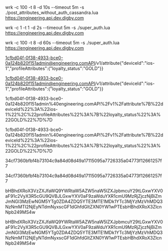 wrk -c 100 -t 8 -d 10s --timeout 5m -s ./post_attributes_without_auth_cassandra.lua  https://engineering.api.dev.digby.com

wrk -c 1 -t 1 -d 2s --timeout 5m -s ./super_auth.lua  https://engineering.api.dev.digby.com

wrk -c 100 -t 8 -d 60s --timeout 5m -s ./super_auth.lua  https://engineering.api.dev.digby.com



1cfbd04f-0f38-4933-bce0-0a124b820f151admin@engineering.comAPI/v1/attribute{"deviceId":"ios-1","profileAttributes":{"loyalty_status":"GOLD"}}

1cfbd04f-0f38-4933-bce0-0a124b820f151admin@engineering.comAPI/v1/attribute{"deviceId":"ios-1","profileAttributes":{"loyalty_status":"GOLD"}}


1cfbd04f-0f38-4933-bce0-0a124b820f151admin%40engineering.comAPI%2Fv1%2Fattribute%7B%22deviceId%22%3A%22ios-1%22%2C%22profileAttributes%22%3A%7B%22loyalty_status%22%3A%22GOLD%22%7D%7D

1cfbd04f-0f38-4933-bce0-0a124b820f151admin%40engineering.comAPI%2Fv1%2Fattribute%7B%22deviceId%22%3A%22ios-1%22%2C%22profileAttributes%22%3A%7B%22loyalty_status%22%3A%22GOLD%22%7D%7D


34cf7360bfbf4b73104c9a84d08d49a17115095a7726335a04773f12661257f7

34cf7360bfbf4b73104c9a84d08d49a17115095a7726335a04773f12661257f7


bHBhdXRoX3VzZXJfaWQ9YWRtaW5AZW5naW5lZXJpbmcuY29tLGxwYXV0aF91c2VyX3R5cGU9QVBJLGxwYXV0aF9zaWduYXR1cmU9MzRjZjczNjBiZmJmNGI3MzEwNGM5YTg0ZDA4ZDQ5YTE3MTE1MDk1YTc3MjYzMzVhMDQ3NzNmMTI2NjEyNTdmNyxscGF1dGhfdGltZXN0YW1wPTEsbHBhdXRoX3ZlcnNpb249MS4w

bHBhdXRoX3VzZXJfaWQ9YWRtaW5AZW5naW5lZXJpbmcuY29tLGxwYXV0aF91c2VyX3R5cGU9QVBJLGxwYXV0aF9zaWduYXR1cmU9MzRjZjczNjBiZmJmNGI3MzEwNGM5YTg0ZDA4ZDQ5YTE3MTE1MDk1YTc3MjYzMzVhMDQ3NzNmMTI2NjEyNTdmNyxscGF1dGhfdGltZXN0YW1wPTEsbHBhdXRoX3ZlcnNpb249MS4w


